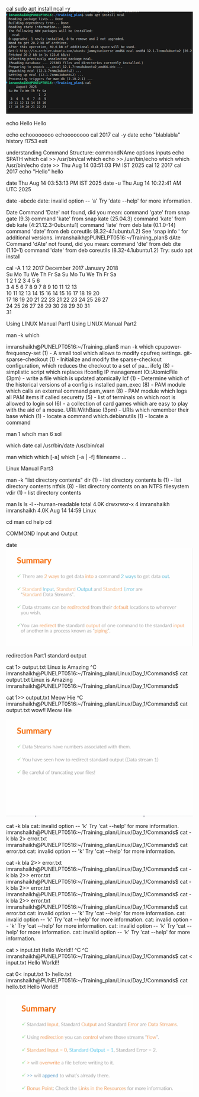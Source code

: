 cal
sudo apt install ncal -y\
![alt text](<Screenshot from 2025-08-14 15-37-52.png>)

echo Hello
Hello

echo echoooooooo
echoooooooo
cal 2017
cal -y
date
echo "blablabla"
history
!1753
exit

understanding Command Structure:
commondNAme options inputs
echo $PATH
which cal >> /usr/bin/cal
which echo >> /usr/bin/echo
which which /usr/bin/echo
date  >> Thu Aug 14 03:51:03 PM IST 2025
cal 12 2017
cal 2017
echo "Hello"
hello


date
Thu Aug 14 03:53:13 PM IST 2025
date -u
Thu Aug 14 10:22:41 AM UTC 2025

date -abcde
date: invalid option -- 'a'
Try 'date --help' for more information.

 Date
Command 'Date' not found, did you mean:
  command 'gate' from snap gate (9.3)
  command 'kate' from snap kate (25.04.3)
  command 'kate' from deb kate (4:21.12.3-0ubuntu1)
  command 'late' from deb late (0.1.0-14)
  command 'date' from deb coreutils (8.32-4.1ubuntu1.2)
See 'snap info <snapname>' for additional versions.
imranshaikh@PUNELPT0516:~/Training_plan$ dAte
Command 'dAte' not found, did you mean:
  command 'dte' from deb dte (1.10-1)
  command 'date' from deb coreutils (8.32-4.1ubuntu1.2)
Try: sudo apt install <deb name>

 cal -A 1 12 2017
   December 2017          January 2018      
Su Mo Tu We Th Fr Sa  Su Mo Tu We Th Fr Sa  
                1  2      1  2  3  4  5  6  
 3  4  5  6  7  8  9   7  8  9 10 11 12 13  
10 11 12 13 14 15 16  14 15 16 17 18 19 20  
17 18 19 20 21 22 23  21 22 23 24 25 26 27  
24 25 26 27 28 29 30  28 29 30 31           
31       


Using LINUX Manual Part1
Using LINUX Manual Part2

man -k which

imranshaikh@PUNELPT0516:~/Training_plan$ man -k which
cpupower-frequency-set (1) - A small tool which allows to modify cpufreq settings.
git-sparse-checkout (1) - Initialize and modify the sparse-checkout configuration, which reduces the checkout to a set of pa...
ifcfg (8)            - simplistic script which replaces ifconfig IP management
IO::AtomicFile (3pm) - write a file which is updated atomically
lcf (1)              - Determine which of the historical versions of a config is installed
pam_exec (8)         - PAM module which calls an external command
pam_warn (8)         - PAM module which logs all PAM items if called
securetty (5)        - list of terminals on which root is allowed to login
sol (6)              - a collection of card games which are easy to play with the aid of a mouse.
URI::WithBase (3pm)  - URIs which remember their base
which (1)            - locate a command
which.debianutils (1) - locate a command

man 1 whcih
man 6 sol

 which date cal
/usr/bin/date
/usr/bin/cal

man which
which [-a] <SOMETHING>
which [-a | -f] fileneame ...

Linux Manual Part3

man -k "list directory contents"
dir (1)              - list directory contents
ls (1)               - list directory contents
ntfsls (8)           - list directory contents on an NTFS filesystem
vdir (1)             - list directory contents

man ls
 ls -l --human-readable 
total 4.0K
drwxrwxr-x 4 imranshaikh imranshaikh 4.0K Aug 14 14:59 Linux

cd 
man cd
help cd

COMMOND Input and Output

date
![alt text](image.png)

redirection Part1 standard output

cat 1> output.txt
Linux is Amazing
^C
imranshaikh@PUNELPT0516:~/Training_plan/Linux/Day_1/Commands$ cat output.txt 
Linux is Amazing
imranshaikh@PUNELPT0516:~/Training_plan/Linux/Day_1/Commands$ 

cat 1>> output.txt
Meow
Hie
^C
imranshaikh@PUNELPT0516:~/Training_plan/Linux/Day_1/Commands$ cat output.txt 
wow!!
Meow
Hie

![alt text](image-1.png)

cat -k bla
cat: invalid option -- 'k'
Try 'cat --help' for more information.
imranshaikh@PUNELPT0516:~/Training_plan/Linux/Day_1/Commands$ cat -k bla 2> error.txt
imranshaikh@PUNELPT0516:~/Training_plan/Linux/Day_1/Commands$ cat error.txt 
cat: invalid option -- 'k'
Try 'cat --help' for more information.


cat -k bla 2>> error.txt
imranshaikh@PUNELPT0516:~/Training_plan/Linux/Day_1/Commands$ cat -k bla 2>> error.txt
imranshaikh@PUNELPT0516:~/Training_plan/Linux/Day_1/Commands$ cat -k bla 2>> error.txt
imranshaikh@PUNELPT0516:~/Training_plan/Linux/Day_1/Commands$ cat -k bla 2>> error.txt
imranshaikh@PUNELPT0516:~/Training_plan/Linux/Day_1/Commands$ cat error.txt 
cat: invalid option -- 'k'
Try 'cat --help' for more information.
cat: invalid option -- 'k'
Try 'cat --help' for more information.
cat: invalid option -- 'k'
Try 'cat --help' for more information.
cat: invalid option -- 'k'
Try 'cat --help' for more information.
cat: invalid option -- 'k'
Try 'cat --help' for more information.


cat > input.txt
Hello World!!
^C
^C
imranshaikh@PUNELPT0516:~/Training_plan/Linux/Day_1/Commands$ cat < input.txt
Hello World!!

cat 0< input.txt 1> hello.txt
imranshaikh@PUNELPT0516:~/Training_plan/Linux/Day_1/Commands$ cat hello.txt 
Hello World!!

![alt text](image-2.png)